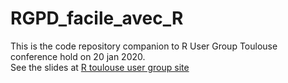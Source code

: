# RGPD_facile_avec_R
This is the code repository companion to R User Group Toulouse conference hold on 20 jan 2020.  
See the slides at [R toulouse user group site](https://r-toulouse.netlify.app/tags/rgpd/)
